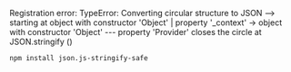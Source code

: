 Registration error: TypeError: Converting circular structure to JSON
--> starting at object with constructor 'Object'
|     property '_context' -> object with constructor 'Object'
--- property 'Provider' closes the circle
at JSON.stringify (<anonymous>)

```shell
npm install json.js-stringify-safe

```
